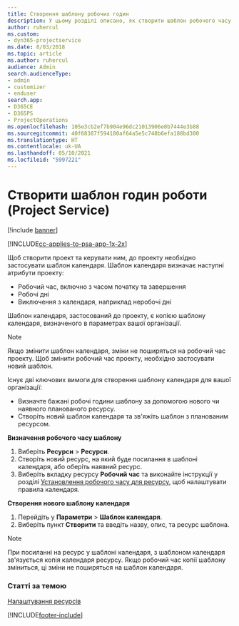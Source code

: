 ```yaml
---
title: Створення шаблону робочих годин
description: У цьому розділі описано, як створити шаблон робочого часу у Project Service.
author: ruhercul
ms.custom:
- dyn365-projectservice
ms.date: 8/03/2018
ms.topic: article
ms.author: ruhercul
audience: Admin
search.audienceType:
- admin
- customizer
- enduser
search.app:
- D365CE
- D365PS
- ProjectOperations
ms.openlocfilehash: 105e3cb2ef7b904e96dc21013906e0b7444e3b88
ms.sourcegitcommit: 40f68387f594180af64a5e5c748b6efa188bd300
ms.translationtype: HT
ms.contentlocale: uk-UA
ms.lasthandoff: 05/10/2021
ms.locfileid: "5997221"
---
```

# <a name="create-a-work-hours-template-project-service"></a>Створити шаблон годин роботи (Project Service)

[!include [banner](../includes/psa-now-project-operations.md)]

[!INCLUDE[cc-applies-to-psa-app-1x-2x](../includes/cc-applies-to-psa-app-3x.md)]

Щоб створити проект та керувати ним, до проекту необхідно застосувати шаблон календаря. Шаблон календаря визначає наступні атрибути проекту:

- Робочий час, включно з часом початку та завершення
- Робочі дні
- Виключення з календаря, наприклад неробочі дні

Шаблон календаря, застосований до проекту, є копією шаблону календаря, визначеного в параметрах вашої організації.

> [!NOTE]
> Якщо змінити шаблон календаря, зміни не поширяться на робочий час проекту. Щоб змінити робочий час проекту, необхідно застосувати новий шаблон.

Існує дві ключових вимоги для створення шаблону календаря для вашої організації:

- Визначте бажані робочі години шаблону за допомогою нового чи наявного планованого ресурсу.
- Створіть новий шаблон календаря та зв'яжіть шаблон з планованим ресурсом.

**Визначення робочого часу шаблону**

1. Виберіть **Ресурси** \> **Ресурси**.
2. Створіть новий ресурс, на який буде посилання в шаблоні календаря, або оберіть наявний ресурс.
3. Виберіть вкладку ресурсу **Робочий час** та виконайте інструкції у розділі [Установлення робочого часу для ресурсу](/dynamics365/field-service/set-work-hours-resource.md), щоб налаштувати правила календаря.

**Створення нового шаблону календаря**

1. Перейдіть у **Параметри** \> **Шаблон календаря**.
2. Виберіть пункт **Створити** та введіть назву, опис, та ресурс шаблона.


> [!NOTE]
> При посиланні на ресурс у шаблоні календаря, з шаблоном календаря зв'язується копія календаря ресурсу. Якщо робочий час копії шаблону зміниться, ці зміни не поширяться на шаблон календаря.


### <a name="see-also"></a>Статті за темою  
 [Налаштування ресурсів](../psa/set-up-resources.md)


[!INCLUDE[footer-include](../includes/footer-banner.md)]
